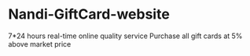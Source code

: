 # Nandi-GiftCard-website
7*24 hours real-time online quality service Purchase all gift cards at 5% above market price
